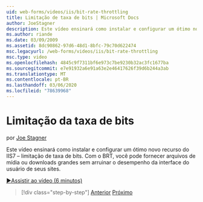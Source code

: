 ```yaml
---
uid: web-forms/videos/iis/bit-rate-throttling
title: Limitação de taxa de bits | Microsoft Docs
author: JoeStagner
description: Este vídeo ensinará como instalar e configurar um ótimo novo recurso do IIS7 – limitação de taxa de bits. Com o BRT, você pode fornecer arquivos de mídia ou downloads grandes withou...
ms.author: riande
ms.date: 03/09/2009
ms.assetid: 8dc90862-97d6-48d1-8bfc-79c70d622474
msc.legacyurl: /web-forms/videos/iis/bit-rate-throttling
msc.type: video
ms.openlocfilehash: 4845c9f7311bf6e973c7be9230b32ac3fc1677ba
ms.sourcegitcommit: e7e91932a6e91a63e2e46417626f39d6b244a3ab
ms.translationtype: MT
ms.contentlocale: pt-BR
ms.lasthandoff: 03/06/2020
ms.locfileid: "78639968"
---
```

# <a name="bit-rate-throttling"></a>Limitação da taxa de bits

por [Joe Stagner](https://github.com/JoeStagner)

Este vídeo ensinará como instalar e configurar um ótimo novo recurso do IIS7 – limitação de taxa de bits. Com o BRT, você pode fornecer arquivos de mídia ou downloads grandes sem arruinar o desempenho da interface do usuário de seus sites.

[&#9654;Assistir ao vídeo (6 minutos)](https://channel9.msdn.com/Blogs/ASP-NET-Site-Videos/bit-rate-throttling)

> [!div class="step-by-step"]
> [Anterior](installing-ftp7.md)
> [Próximo](iis7-playlists.md)
